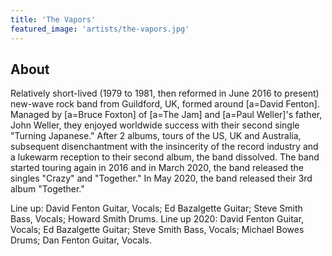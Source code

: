 ```yaml
---
title: 'The Vapors'
featured_image: 'artists/the-vapors.jpg'
---
```


## About

Relatively short-lived (1979 to 1981, then reformed in June 2016 to present) new-wave rock band from Guildford, UK, formed around [a=David Fenton]. Managed by [a=Bruce Foxton] of [a=The Jam] and [a=Paul Weller]'s father, John Weller, they enjoyed worldwide success with their second single "Turning Japanese." After 2 albums, tours of the US, UK and Australia, subsequent disenchantment with the insincerity of the record industry and a lukewarm reception to their second album, the band dissolved. The band started touring again in 2016 and in March 2020, the band released the singles "Crazy" and "Together." In May 2020, the band released their 3rd album "Together."

Line up: David Fenton Guitar, Vocals; Ed Bazalgette Guitar; Steve Smith Bass, Vocals; Howard Smith Drums.
Line up 2020: David Fenton Guitar, Vocals; Ed Bazalgette Guitar; Steve Smith Bass, Vocals; Michael Bowes Drums; Dan Fenton Guitar, Vocals.
